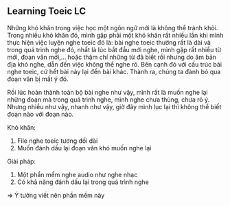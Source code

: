 ## Learning Toeic LC

Những khó khăn trong việc học một ngôn ngữ mới là không thể tránh khỏi. Trong nhiều khó khăn đó, mình gặp phải một khó khăn rất nhiều lần khi mình thực hiện việc luyện nghe toeic đó là: bài nghe toeic thường rất là dài và trong quá trình nghe đó, nhất là lúc bắt đầu mới nghe, mình gặp rất nhiều từ mới, đoạn văn mới,... hoặc thậm chí những từ đã biết rồi nhưng do âm bản địa khó nghe, dẫn đến việc không thể nghe rõ. Bên cạnh đó với cấu trúc bài nghe toeic, cứ hết bài này lại đến bài khác. Thành ra, chúng ta đành bỏ qua đoạn văn bị mất ý đó.

Rồi lúc hoàn thành toàn bộ bài nghe như vậy, mình rất là muốn nghe lại những đoạn mà trong quá trình nghe, mình nghe chưa thủng, chưa rõ ý. Nhưng nhiều như vậy, nhanh như vậy, giờ đây mình lục lại thì không thể biết đoạn nào với đoạn nào.

Khó khăn:
1. File nghe toeic tương đối dài
2. Muốn đánh dấu lại đoạn văn khó muốn nghe lại

Giải pháp:
1. Một phần mềm nghe audio như nghe nhạc
2. Có khả năng đánh dấu lại trong quá trình nghe

=> Ý tưởng viết nên phần mềm này
